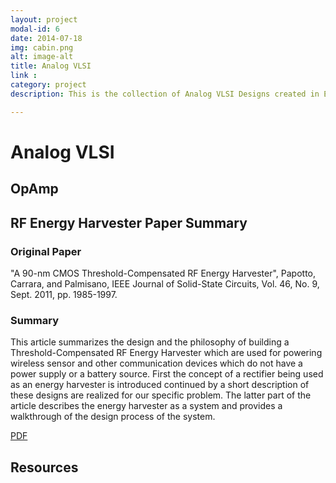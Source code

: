 ```yaml
---
layout: project
modal-id: 6
date: 2014-07-18
img: cabin.png
alt: image-alt
title: Analog VLSI
link :
category: project
description: This is the collection of Analog VLSI Designs created in EC580

---
```

# Analog VLSI

## OpAmp

## RF Energy Harvester Paper Summary

### Original Paper

"A 90-nm CMOS Threshold-Compensated RF Energy Harvester", Papotto, Carrara, and Palmisano, IEEE
Journal of Solid-State Circuits, Vol. 46, No. 9, Sept. 2011, pp. 1985-1997.

### Summary

This article summarizes the design and the philosophy of building a Threshold-Compensated RF Energy Harvester which are used for powering wireless sensor and other communication devices which do not have a power supply or a battery source. First the concept of a rectifier being used as an energy harvester is introduced continued by a short description of these designs are realized for our specific problem. The latter part of the article describes the energy harvester as a system and provides a walkthrough of the design process of the system.

[PDF](/resources/EC580_Paper_Summary.pdf)

## Resources
